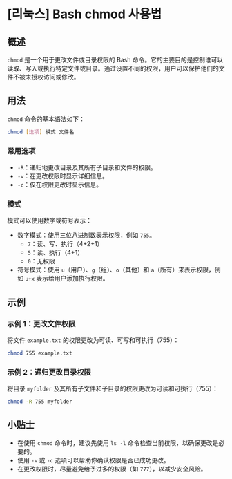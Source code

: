 # [리눅스] Bash chmod 사용법

## 概述
`chmod` 是一个用于更改文件或目录权限的 Bash 命令。它的主要目的是控制谁可以读取、写入或执行特定文件或目录。通过设置不同的权限，用户可以保护他们的文件不被未授权访问或修改。

## 用法
`chmod` 命令的基本语法如下：

```bash
chmod [选项] 模式 文件名
```

### 常用选项
- `-R`：递归地更改目录及其所有子目录和文件的权限。
- `-v`：在更改权限时显示详细信息。
- `-c`：仅在权限更改时显示信息。

### 模式
模式可以使用数字或符号表示：
- 数字模式：使用三位八进制数表示权限，例如 `755`。
  - `7`：读、写、执行（4+2+1）
  - `5`：读、执行（4+1）
  - `0`：无权限
- 符号模式：使用 `u`（用户）、`g`（组）、`o`（其他）和 `a`（所有）来表示权限，例如 `u+x` 表示给用户添加执行权限。

## 示例
### 示例 1：更改文件权限
将文件 `example.txt` 的权限更改为可读、可写和可执行（755）：

```bash
chmod 755 example.txt
```

### 示例 2：递归更改目录权限
将目录 `myfolder` 及其所有子文件和子目录的权限更改为可读和可执行（755）：

```bash
chmod -R 755 myfolder
```

## 小贴士
- 在使用 `chmod` 命令时，建议先使用 `ls -l` 命令检查当前权限，以确保更改是必要的。
- 使用 `-v` 或 `-c` 选项可以帮助你确认权限是否已成功更改。
- 在更改权限时，尽量避免给予过多的权限（如 `777`），以减少安全风险。